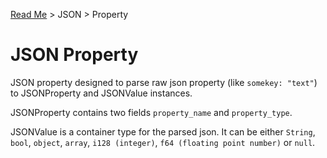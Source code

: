 [Read Me](README.md) > JSON > Property

# JSON Property

JSON property designed to parse raw json property (like `somekey: "text"`) to JSONProperty and JSONValue instances.

JSONProperty contains two fields `property_name` and `property_type`.

JSONValue is a container type for the parsed json. It can be either `String`, `bool`, `object`, `array`, `i128 (integer)`, `f64 (floating point number)` or `null`.



